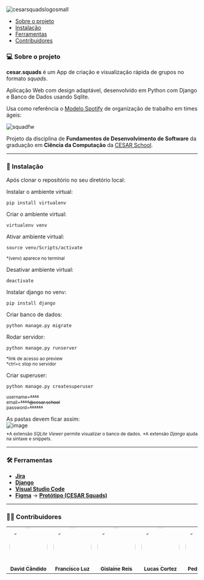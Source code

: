 ![cesarsquadslogosmall](https://user-images.githubusercontent.com/111138996/222937406-ceec455c-ab76-4edc-a618-96c7d752550d.png)

   * [Sobre o projeto](#-sobre-o-projeto)
   * [Instalação](#-instalação)
   * [Ferramentas](#-ferramentas)
   * [Contribuidores](#-contribuidores)


### 💻 Sobre o projeto

**cesar.squads** é um App de criação e visualização rápida de grupos no formato *squads*.

Aplicação Web com design adaptável, desenvolvido em Python com Django e Banco de Dados usando Sqlite.

Usa como referência o [Modelo Spotify](https://www.atlassian.com/agile/agile-at-scale/spotify) de organização de trabalho em times ágeis:
    
![squadfw](https://user-images.githubusercontent.com/111138996/222938051-d1dce37f-c48f-4710-b6eb-42eb2693c22b.png)

Projeto da disciplina de **Fundamentos de Desenvolvimento de Software** da graduação em **Ciência da Computação** da [CESAR School](https://www.cesar.school/).
  
  
---


### 🤖 Instalação

Após clonar o repositório no seu diretório local: 

  
Instalar o ambiente virtual:
```
pip install virtualenv
```
Criar o ambiente virtual:
```
virtualenv venv
```
Ativar ambiente virtual:
```
source venv/Scripts/activate
```

<sub>*(venv) aparece no terminal</sub>


Desativar ambiente virtual:
```
deactivate
```
Instalar django no venv:
```
pip install django
```
Criar banco de dados:
```
python manage.py migrate
```
Rodar servidor:
```
python manage.py runserver
```
<sub>*link de acesso ao preview  
*ctrl+c stop no servidor</sub>


Criar superuser:
```
python manage.py createsuperuser
```
<sub>username=~~****~~  
email=~~****@cesar.school~~  
password=~~******~~</sub>  

As pastas devem ficar assim:  
![image](https://user-images.githubusercontent.com/111138996/223016134-0659262e-d8ef-478f-a7a6-803d073a4aa7.png)  
<sub>*A extensão *SQLite Viewer* permite visualizar o banco de dados.</sub>
<sub>*A extensão *Django* ajuda na sintaxe e snippets.</sub>  


---

### 🛠 Ferramentas

-   **[Jira](https://projetofds.atlassian.net/)** 
-   **[Django](https://www.djangoproject.com/)**
-   **[Visual Studio Code](https://code.visualstudio.com/)**
-   **[Figma](https://www.figma.com/)**  →  **[Protótipo (CESAR Squads)](https://www.figma.com/proto/8MrwJKcy4XKxQdEP1Ywi44/Prototipo-Lo-fi?node-id=27-178&scaling=min-zoom&page-id=0%3A1&starting-point-node-id=27%3A178)**

---

### 👨‍💻 Contribuidores

<table>
  <tr>
    <td align="center"><img style="border-radius: 50%;" src="https://avatars.githubusercontent.com/u/112348748?v=4" width="100px;" alt=""/><br /><sub><b>David Cândido</b></sub></a><br /></a></td>
    <td align="center"><img style="border-radius: 50%;" src="https://avatars.githubusercontent.com/u/39159963?v=4" width="100px;" alt=""/><br /><sub><b>Francisco Luz</b></sub></a><br /></a></td>
        <td align="center"><img style="border-radius: 50%;" src="https://avatars.githubusercontent.com/u/116602650?v=4" width="100px;" alt=""/><br /><sub><b>Gislaine Reis</b></sub></a><br /></a></td>
    <td align="center"><img style="border-radius: 50%;" src="https://avatars.githubusercontent.com/u/116669790?v=4" width="100px;" alt=""/><br /><sub><b>Lucas Cortez</b></sub></a><br /></a></td>
    <td align="center"><img style="border-radius: 50%;" src="https://avatars.githubusercontent.com/u/111138996?v=4" width="100px;" alt=""/><br /><sub><b>Pedro Coelho</b></sub></a><br /></a></td>
    <td align="center"><img style="border-radius: 50%;" src="https://avatars.githubusercontent.com/u/112591325?v=4" width="100px;" alt=""/><br /><sub><b>Thiago Araújo</b></sub></a><br /></a></td>


    
    
    
  </tr>
</table>

